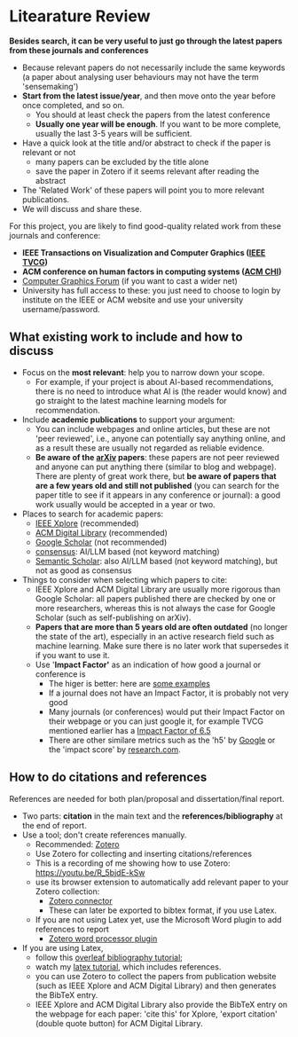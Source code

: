 # Litearature Review

**Besides search, it can be very useful to just go through the latest papers from these journals and conferences**
- Because relevant papers do not necessarily include the same keywords (a paper about analysing user behaviours may not have the term 'sensemaking')
- **Start from the latest issue/year**, and then move onto the year before once completed, and so on.
  - You should at least check the papers from the latest conference
  - **Usually one year will be enough**. If you want to be more complete, usually the last 3-5 years will be sufficient.
- Have a quick look at the title and/or abstract to check if the paper is relevant or not
  - many papers can be excluded by the title alone
  - save the paper in Zotero if it seems relevant after reading the abstract
- The 'Related Work' of these papers will point you to more relevant publications.
- We will discuss and share these.

For this project, you are likely to find good-quality related work from these journals and conference:
 - **IEEE Transactions on Visualization and Computer Graphics ([IEEE TVCG](https://ieeexplore.ieee.org/xpl/RecentIssue.jsp?punumber=2945))**
 - **ACM conference on human factors in computing systems ([ACM CHI](https://dl.acm.org/conference/chi))**
 - [Computer Graphics Forum](https://onlinelibrary.wiley.com/journal/14678659) (if you want to cast a wider net)
 - University has full access to these: you just need to choose to login by institute on the IEEE or ACM website and use your university username/password.

## What existing work to include and how to discuss
- Focus on the **most relevant**: help you to narrow down your scope.
  - For example, if your project is about AI-based recommendations, there is no need to introduce what AI is (the reader would know) and go straight to the latest machine learning models for recommendation.
- Include **academic publications** to support your argument: 
  - You can include webpages and online articles, but these are not 'peer reviewed', i.e., anyone can potentially say anything online, and as a result these are usually not regarded as reliable evidence.
  - **Be aware of the [arXiv](https://arxiv.org/) papers**: these papers are not peer reviewed and anyone can put anything there (similar to blog and webpage). There are plenty of great work there, but **be aware of papers that are a few years old and still not published** (you can search for the paper title to see if it appears in any conference or journal): a good work usually would be accepted in a year or two.
- Places to search for academic papers:
  - [IEEE Xplore](http://ieeexplore.ieee.org/Xplore/home.jsp) (recommended)
  - [ACM Digital Library](https://dl.acm.org/) (recommended)
  - [Google Scholar](https://scholar.google.com/) (not recommended)
  - [consensus](https://consensus.app/): AI/LLM based (not keyword matching)
  - [Semantic Scholar](https://www.semanticscholar.org/): also AI/LLM based (not keyword matching), but not as good as consensus
- Things to consider when selecting which papers to cite:
  - IEEE Xplore and ACM Digital Library are usually more rigorous than Google Scholar: all papers published there are checked by one or more researchers, whereas this is not always the case for Google Scholar (such as self-publishing on arXiv).
  - **Papers that are more than 5 years old are often outdated** (no longer the state of the art), especially in an active research field such as machine learning. Make sure there is no later work that supersedes it if you want to use it.
  - Use '**Impact Factor'** as an indication of how good a journal or conference is
    - The higer is better: here are [some examples](https://ooir.org/journals.php?field=Computer+Science&metric=jif)
    - If a journal does not have an Impact Factor, it is probably not very good
    - Many journals (or conferences) would put their Impact Factor on their webpage or you can just google it, for example TVCG mentioned earlier has a [Impact Factor of 6.5](https://ieeexplore.ieee.org/xpl/RecentIssue.jsp?punumber=2945)
    - There are other similare metrics such as the 'h5' by [Google](https://scholar.google.co.uk/citations?view_op=top_venues&hl=en&vq=eng) or the 'impact score' by [research.com](https://research.com/conference-rankings/computer-science).

## How to do citations and references
References are needed for both plan/proposal and dissertation/final report.
- Two parts: **citation** in the main text and the **references/bibliography** at the end of report.
- Use a tool; don't create references manually.
  - Recommended: [Zotero](https://www.zotero.org/)
  - Use Zotero for collecting and inserting citations/references
  - This is a recording of me showing how to use Zotero: https://youtu.be/R_5bjdE-kSw
  - use its browser extension to automatically add relevant paper to your Zotero collection: 
    - [Zotero connector](https://chrome.google.com/webstore/detail/zotero-connector/ekhagklcjbdpajgpjgmbionohlpdbjgc?hl=en)
    - These can later be exported to bibtex format, if you use Latex.
  - If you are not using Latex yet, use the Microsoft Word plugin to add references to report
    - [Zotero word processor plugin](https://www.zotero.org/support/word_processor_integration)
- If you are using Latex, 
  - follow this [overleaf bibliography tutorial](https://www.overleaf.com/learn/how-to/Using_bibliographies_on_Overleaf);
  - watch my [latex tutorial](https://youtu.be/PqW8myobrPE), which includes references.
  - you can use Zotero to collect the papers from publication website (such as IEEE Xplore and ACM Digital Library) and then generates the BibTeX entry.
  - IEEE Xplore and ACM Digital Library also provide the BibTeX entry on the webpage for each paper: 'cite this' for Xplore, 'export citation' (double quote button) for ACM Digital Library.





